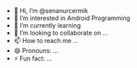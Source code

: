 - 👋 Hi, I’m @senanurcermik
- 👀 I’m interested in Android Programming 
- 🌱 I’m currently learning 
- 💞️ I’m looking to collaborate on ...
- 📫 How to reach me ...
- 😄 Pronouns: ...
- ⚡ Fun fact: ...

<!---
senanurcermik/senanurcermik is a ✨ special ✨ repository because its `README.md` (this file) appears on your GitHub profile.
You can click the Preview link to take a look at your changes.
--->
